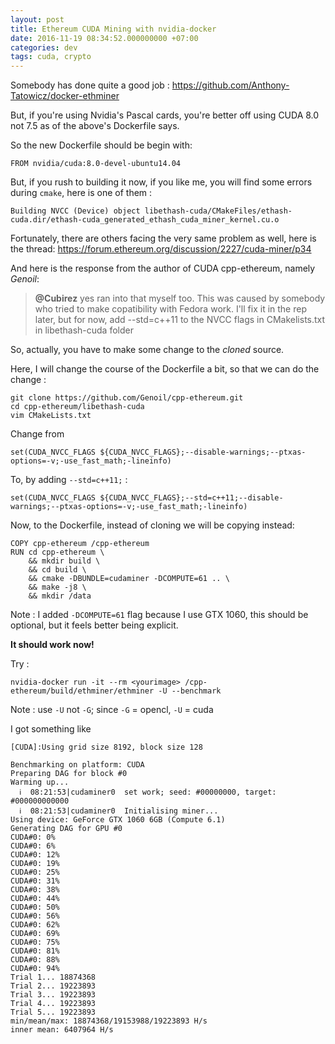 ```yaml
---
layout: post
title: Ethereum CUDA Mining with nvidia-docker
date: 2016-11-19 08:34:52.000000000 +07:00
categories: dev
tags: cuda, crypto
---
```

Somebody has done quite a good job : https://github.com/Anthony-Tatowicz/docker-ethminer

But, if you're using Nvidia's Pascal cards, you're better off using CUDA 8.0 not 7.5 as of the above's Dockerfile says.

So the new Dockerfile should be begin with: 
```
FROM nvidia/cuda:8.0-devel-ubuntu14.04
```

But, if you rush to building it now, if you like me, you will find some errors during `cmake`, here is one of them : 

```
Building NVCC (Device) object libethash-cuda/CMakeFiles/ethash-cuda.dir/ethash-cuda_generated_ethash_cuda_miner_kernel.cu.o
```

Fortunately, there are others facing the very same problem as well, here is the thread: https://forum.ethereum.org/discussion/2227/cuda-miner/p34

And here is the response from the author of CUDA cpp-ethereum, namely *Genoil*: 

> **@Cubirez** yes ran into that myself too. This was caused by somebody who tried to make copatibility with Fedora work. I'll fix it in the rep later, but for now, add --std=c++11 to the NVCC flags in CMakelists.txt in libethash-cuda folder 

So, actually, you have to make some change to the *cloned* source. 

Here, I will change the course of the Dockerfile a bit, so that we can do the change : 

```
git clone https://github.com/Genoil/cpp-ethereum.git
cd cpp-ethereum/libethash-cuda
vim CMakeLists.txt
```

Change from 
```
set(CUDA_NVCC_FLAGS ${CUDA_NVCC_FLAGS};--disable-warnings;--ptxas-options=-v;-use_fast_math;-lineinfo)
```
To, by adding `--std=c++11;` : 
```
set(CUDA_NVCC_FLAGS ${CUDA_NVCC_FLAGS};--std=c++11;--disable-warnings;--ptxas-options=-v;-use_fast_math;-lineinfo)
```

Now, to the Dockerfile, instead of cloning we will be copying instead: 
```
COPY cpp-ethereum /cpp-ethereum
RUN cd cpp-ethereum \
    && mkdir build \
    && cd build \
    && cmake -DBUNDLE=cudaminer -DCOMPUTE=61 .. \
    && make -j8 \
    && mkdir /data
```
Note : I added `-DCOMPUTE=61` flag because I use GTX 1060, this should be optional, but it feels better being explicit.

**It should work now!**

Try : 
```
nvidia-docker run -it --rm <yourimage> /cpp-ethereum/build/ethminer/ethminer -U --benchmark
```
Note : use `-U` not `-G`; since `-G` = opencl, `-U` = cuda

I got something like

```
[CUDA]:Using grid size 8192, block size 128

Benchmarking on platform: CUDA
Preparing DAG for block #0
Warming up...
  ℹ  08:21:53|cudaminer0  set work; seed: #00000000, target:  #000000000000
  ℹ  08:21:53|cudaminer0  Initialising miner...
Using device: GeForce GTX 1060 6GB (Compute 6.1)
Generating DAG for GPU #0
CUDA#0: 0%
CUDA#0: 6%
CUDA#0: 12%
CUDA#0: 19%
CUDA#0: 25%
CUDA#0: 31%
CUDA#0: 38%
CUDA#0: 44%
CUDA#0: 50%
CUDA#0: 56%
CUDA#0: 62%
CUDA#0: 69%
CUDA#0: 75%
CUDA#0: 81%
CUDA#0: 88%
CUDA#0: 94%
Trial 1... 18874368
Trial 2... 19223893
Trial 3... 19223893
Trial 4... 19223893
Trial 5... 19223893
min/mean/max: 18874368/19153988/19223893 H/s
inner mean: 6407964 H/s
```
